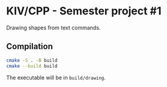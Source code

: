 # KIV/CPP - Semester project #1

Drawing shapes from text commands.

## Compilation

```bash
cmake -S . -B build
cmake --build build
```

The executable will be in `build/drawing`.
